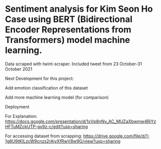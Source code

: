 # Sentiment analysis for Kim Seon Ho Case using  BERT (Bidirectional Encoder Representations from Transformers) model machine learning.

Data scraped with twint-scraper. Included tweet from 23 October-31 October 2021

Next Development for this project:

Add emotion classification of this dataset

Add more machine learning model (for comparison)

Deployment

For Explanation: https://docs.google.com/presentation/d/1xVp8nNy_AC_MUZaXbwmw4RiYzHFTuMZckUTP-gx9z-c/edit?usp=sharing

For accessing dataset from scrapping: https://drive.google.com/file/d/1-1g8U9tKILzcW9cnzs2rAiyXfRwV8w9G/view?usp=sharing
